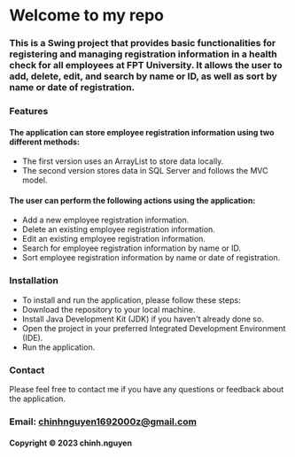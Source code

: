 # Welcome to my repo
### This is a Swing project that provides basic functionalities for registering and managing registration information in a health check for all employees at FPT University. It allows the user to add, delete, edit, and search by name or ID, as well as sort by name or date of registration.



### Features
#### The application can store employee registration information using two different methods:
- The first version uses an ArrayList to store data locally.
- The second version stores data in SQL Server and follows the MVC model.
#### The user can perform the following actions using the application:
- Add a new employee registration information.
- Delete an existing employee registration information.
- Edit an existing employee registration information.
- Search for employee registration information by name or ID.
- Sort employee registration information by name or date of registration.



### Installation
- To install and run the application, please follow these steps:
- Download the repository to your local machine.
- Install Java Development Kit (JDK) if you haven't already done so.
- Open the project in your preferred Integrated Development Environment (IDE).
- Run the application.


### Contact
Please feel free to contact me if you have any questions or feedback about the application.

### Email: chinhnguyen1692000z@gmail.com
#### Copyright © 2023 chinh.nguyen